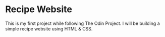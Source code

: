 # Recipe Website

This is my first project while following The Odin Project.
I will be building a simple recipe website using HTML & CSS.